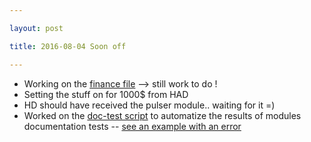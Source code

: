 ```yaml
---

layout: post

title: 2016-08-04 Soon off

---
```



-   Working on the [finance
    file](https://github.com/kelu124/echomods/blob/master/include/Finance.md)
    --&gt; still work to do !
-   Setting the stuff on for 1000\$ from HAD
-   HD should have received the pulser module.. waiting for it =)
-   Worked on the [doc-test
    script](https://github.com/kelu124/echomods/blob/master/doc/) to
    automatize the results of modules documentation tests -- [see an
    example with an
    error](https://github.com/kelu124/echomods/blob/master/example_fail.md)

